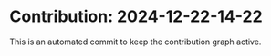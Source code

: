 # Contribution: 2024-12-22-14-22
This is an automated commit to keep the contribution graph active.
